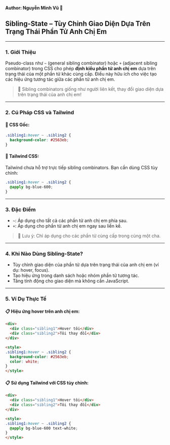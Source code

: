 **Author: Nguyễn Minh Vũ 📘**

## Sibling-State – Tùy Chỉnh Giao Diện Dựa Trên Trạng Thái Phần Tử Anh Chị Em

---

### 1. **Giới Thiệu**

Pseudo-class như `~` (general sibling combinator) hoặc `+` (adjacent sibling combinator) trong CSS cho phép **định kiểu phần tử anh chị em** dựa trên trạng thái của một phần tử khác cùng cấp. Điều này hữu ích cho việc tạo các hiệu ứng tương tác giữa các phần tử anh chị em.

> 🎨 Sibling combinators giống như người liên kết, thay đổi giao diện dựa trên trạng thái của anh chị em!

---

### 2. **Cú Pháp CSS và Tailwind**

#### 📌 CSS Gốc:

```css
.sibling1:hover ~ .sibling2 {
  background-color: #2563eb;
}
```

#### 📌 Tailwind CSS:

Tailwind chưa hỗ trợ trực tiếp sibling combinators. Bạn cần dùng CSS tùy chỉnh:

```css
.sibling1:hover ~ .sibling2 {
  @apply bg-blue-600;
}
```

---

### 3. **Đặc Điểm**

- `~`: Áp dụng cho tất cả các phần tử anh chị em phía sau.
- `+`: Áp dụng cho phần tử anh chị em ngay sau liền kề.

> 🧠 Lưu ý: Chỉ áp dụng cho các phần tử cùng cấp trong cùng một cha.

---

### 4. **Khi Nào Dùng Sibling-State?**

- Tùy chỉnh giao diện của phần tử dựa trên trạng thái của anh chị em (ví dụ: hover, focus).
- Tạo hiệu ứng trong danh sách hoặc nhóm phần tử tương tác.
- Tăng tính động cho giao diện mà không cần JavaScript.

---

### 5. **Ví Dụ Thực Tế**

#### 📋 Hiệu ứng hover trên anh chị em:

```html
<div>
  <div class="sibling1">Hover tôi</div>
  <div class="sibling2">Tôi thay đổi</div>
</div>

<style>
.sibling1:hover ~ .sibling2 {
  background-color: #2563eb;
  color: white;
}
</style>
```

#### 📋 Sử dụng Tailwind với CSS tùy chỉnh:

```html
<div>
  <div class="sibling1">Hover tôi</div>
  <div class="sibling2">Tôi thay đổi</div>
</div>

<style>
.sibling1:hover ~ .sibling2 {
  @apply bg-blue-600 text-white;
}
</style>
```